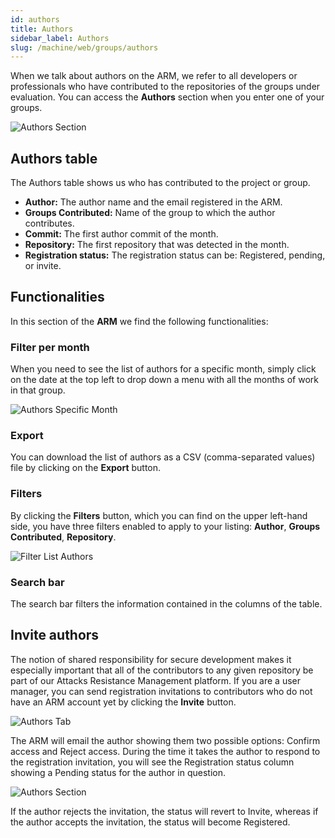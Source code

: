```yaml
---
id: authors
title: Authors
sidebar_label: Authors
slug: /machine/web/groups/authors
---
```


When we talk about
authors on the ARM,
we refer to all developers
or professionals who have
contributed to the
repositories of the groups
under evaluation.
You can access the
**Authors** section when you
enter one of your groups.

![Authors Section](https://res.cloudinary.com/fluid-attacks/image/upload/v1675108456/docs/web/groups/authors/authors_table.png)

## Authors table

The Authors table shows us who has
contributed to the project or group.

- **Author:**
  The author name and the email
  registered in the ARM.
- **Groups Contributed:**
  Name of the group to which the
  author contributes.
- **Commit:**
  The first author commit of the month.
- **Repository:**
  The first repository that was
  detected in the month.
- **Registration status:**
  The registration status can be:
  Registered,
  pending,
  or invite.

## Functionalities

In this section of the **ARM**
we find the following functionalities:

### Filter per month

When you need to see the list
of authors for a specific month,
simply click on the date at the
top left to drop down a menu
with all the months of work
in that group.

![Authors Specific Month](https://res.cloudinary.com/fluid-attacks/image/upload/v1665672041/docs/web/groups/authors/filter_date.png)

### Export

You can download the list of
authors as a CSV (comma-separated
values) file by clicking on
the **Export** button.

### Filters

By clicking the **Filters** button,
which you can find on the
upper left-hand side,
you have three filters enabled to
apply to your listing:
**Author**,
**Groups Contributed**,
**Repository**.

![Filter List Authors](https://res.cloudinary.com/fluid-attacks/image/upload/v1675108766/docs/web/groups/authors/filters.png)

### Search bar

The search bar filters the information
contained in the columns of the table.

## Invite authors

The notion of shared responsibility
for secure development makes it
especially important that all
of the contributors to any given
repository be part of our Attacks
Resistance Management platform.
If you are a user manager,
you can send registration
invitations to contributors
who do not have an ARM account yet
by clicking the **Invite** button.

![Authors Tab](https://res.cloudinary.com/fluid-attacks/image/upload/v1675116938/docs/web/groups/authors/invite_authors.png)

The ARM will email the author
showing them two possible options:
Confirm access and Reject access.
During the time it takes the
author to respond to the
registration invitation,
you will see the Registration status
column showing a Pending status
for the author in question.

![Authors Section](https://res.cloudinary.com/fluid-attacks/image/upload/v1675117042/docs/web/groups/authors/pending_status.png)

If the author rejects
the invitation,
the status will revert
to Invite,
whereas if the author
accepts the invitation,
the status will become
Registered.
